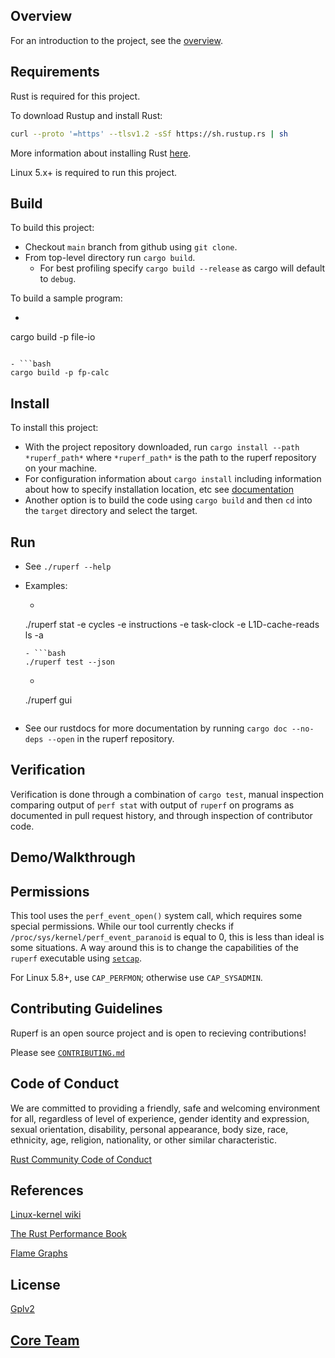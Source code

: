 ## Overview

For an introduction to the project, see the [overview](HOMS-OSS.github.io/ruperf/overview).

## Requirements

Rust is required for this project.

To download Rustup and install Rust:

```bash
curl --proto '=https' --tlsv1.2 -sSf https://sh.rustup.rs | sh
```

More information about installing Rust [here][3].

Linux 5.x+ is required to run this project.

## Build

To build this project:

- Checkout `main` branch from github using `git clone`.
- From top-level directory run `cargo build`. 
  - For best profiling specify `cargo build --release` as cargo will default to `debug`.

To build a sample program:
- ```bash
cargo build -p file-io
```

- ```bash
cargo build -p fp-calc
```

## Install

To install this project:

- With the project repository downloaded, run `cargo install --path *ruperf_path*` where `*ruperf_path*` is the path to the ruperf repository on your machine.
- For configuration information about `cargo install` including information about how to specify installation location, etc see [documentation][8]
- Another option is to build the code using `cargo build` and then `cd` into the `target` directory and select the target.

## Run

- See ```./ruperf --help```

- Examples:
  - ```bash
  ./ruperf stat -e cycles -e instructions -e task-clock -e L1D-cache-reads ls -a
  ```
  - ```bash
  ./ruperf test --json
  ```
  - ``` bash
  ./ruperf gui
  ```
- See our rustdocs for more documentation by running ```cargo doc --no-deps --open``` in the ruperf repository.

## Verification

Verification is done through a combination of `cargo test`, manual inspection comparing output of `perf stat` with output of `ruperf` on programs as documented in pull request history, and through inspection of contributor code.

## Demo/Walkthrough



## Permissions

This tool uses the `perf_event_open()` system call, which requires some special permissions. 
While our tool currently checks if `/proc/sys/kernel/perf_event_paranoid` is equal to 0,
this is less than ideal is some situations. A way around this is to change
the capabilities of the `ruperf` executable using [`setcap`](https://man7.org/linux/man-pages/man8/setcap.8.html). 

For Linux 5.8+, use `CAP_PERFMON`; otherwise use `CAP_SYSADMIN`.

## Contributing Guidelines

Ruperf is an open source project and is open to recieving contributions!

Please see [`CONTRIBUTING.md`](https://github.com/HOMS-OSS/ruperf/blob/main/CONTRIBUTING.md)

## Code of Conduct

We are committed to providing a friendly, safe and welcoming environment for all, 
regardless of level of experience, gender identity and expression, 
sexual orientation, disability, personal appearance, 
body size, race, ethnicity, age, religion, nationality, or other similar characteristic.

[Rust Community Code of Conduct][4]

## References

[Linux-kernel wiki][5]

[The Rust Performance Book][6]

[Flame Graphs][7]

## License
[Gplv2][2]

## [Core Team](https://HOMS-OSS.github.io/ruperf/docs/team)




[1]:https://perf.wiki.kernel.org/index.php/Main_Page
[2]:https://github.com/HOMS-OSS/ruperf/blob/main/LICENSE
[3]:https://www.rust-lang.org/tools/install
[4]:https://www.rust-lang.org/policies/code-of-conduct
[5]:https://perf.wiki.kernel.org/index.php/Tutorial
[6]:https://nnethercote.github.io/perf-book/introduction.html
[7]:http://www.brendangregg.com/flamegraphs.html
[8]: https://doc.rust-lang.org/cargo/commands/cargo-install.html
